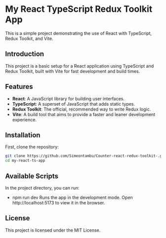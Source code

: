 # My React TypeScript Redux Toolkit App

This is a simple project demonstrating the use of React with TypeScript, Redux Toolkit, and Vite.

## Introduction

This project is a basic setup for a React application using TypeScript and Redux Toolkit, built with Vite for fast development and build times.

## Features

- **React**: A JavaScript library for building user interfaces.
- **TypeScript**: A superset of JavaScript that adds static types.
- **Redux Toolkit**: The official, recommended way to write Redux logic.
- **Vite**: A build tool that aims to provide a faster and leaner development experience.

## Installation

First, clone the repository:

```sh
git clone https://github.com/Simeontambu/Counter-react-redux-toolkit-.git
cd my-react-ts-app

```
## Available Scripts

In the project directory, you can run:

- npm run dev
Runs the app in the development mode.
Open http://localhost:5173 to view it in the browser.

## License
This project is licensed under the MIT License.
